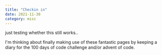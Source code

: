 ```yaml
---
title: "Checkin in"
date: 2021-11-30
category: misc
---
```


just testing whether this still works..

I'm thinking about finally making use of these fantastic pages by keeping a diary for the 100 days of code challenge and/or advent of code.
